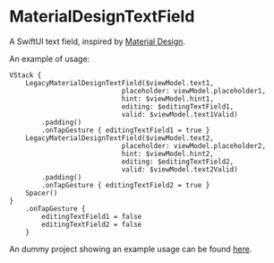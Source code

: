 # MaterialDesignTextField

A SwiftUI text field, inspired by [Material Design](https://m3.material.io/components/text-fields/overview).

An example of usage:

    VStack {
        LegacyMaterialDesignTextField($viewModel.text1,
                                placeholder: viewModel.placeholder1,
                                hint: $viewModel.hint1,
                                editing: $editingTextField1,
                                valid: $viewModel.text1Valid)
            .padding()
            .onTapGesture { editingTextField1 = true }
        LegacyMaterialDesignTextField($viewModel.text2,
                                placeholder: viewModel.placeholder2,
                                hint: $viewModel.hint2,
                                editing: $editingTextField2,
                                valid: $viewModel.text2Valid)
            .padding()
            .onTapGesture { editingTextField2 = true }
        Spacer()
    }
        .onTapGesture {
            editingTextField1 = false
            editingTextField2 = false
        }

An dummy project showing an example usage can be found [here](https://github.com/lazarevzubov/MaterialDesignTextFieldExample).
